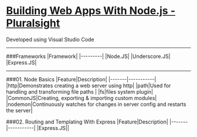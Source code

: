 # [Building Web Apps With Node.js - Pluralsight](https://www.pluralsight.com/courses/building-web-apps-nodejs)

Developed using Visual Studio Code

---

###Frameworks
|Framework|
|---------|
|Node.JS|
|Underscore.JS|
|Express.JS|

---

###01. Node Basics
|Feature|Description|
|-------|-----------|
|http|Demonstrates creating a web server using http|
|path|Used for handling and transforming file paths |
|fs|files system plugin|
|CommonJS|Creating, exporting & importing custom modules|
|nodemon|Continuously watches for changes in server config and restarts the server|


###02. Routing and Templating With Express
|Feature|Description|
|-------|-----------|
|Express.JS||
